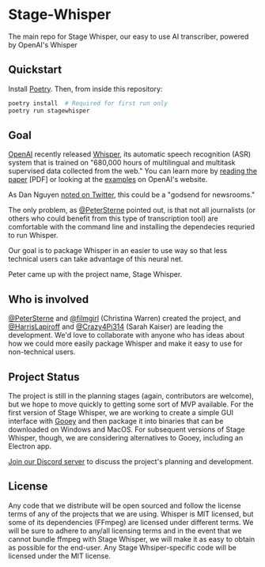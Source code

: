 # Stage-Whisper
The main repo for Stage Whisper, our easy to use AI transcriber, powered by OpenAI's Whisper

## Quickstart

Install [Poetry](https://python-poetry.org/). Then, from inside this repository:

```sh
poetry install  # Required for first run only
poetry run stagewhisper
```

## Goal

[OpenAI](https://openai.com/blog/whisper/) recently released [Whisper](https://github.com/openai/whisper), its automatic speech recognition (ASR) system that is trained on "680,000 hours of multilingual and multitask supervised data collected from the web." You can learn more by [reading the paper](https://cdn.openai.com/papers/whisper.pdf) [PDF] or looking at the [examples](https://openai.com/blog/whisper/) on OpenAI's website.

As Dan Nguyen [noted on Twitter](https://twitter.com/dancow/status/1572749731704573957), this could be a "godsend for newsrooms."

The only problem, as [@PeterSterne](https://github.com/petersterne) pointed out, is that not all journalists (or others who could benefit from this type of transcription tool) are comfortable with the command line and installing the dependecies requried to run Whisper.

Our goal is to package Whisper in an easier to use way so that less technical users can take advantage of this neural net.

Peter came up with the project name, Stage Whisper.

## Who is involved

[@PeterSterne](https://github.com/petersterne) and [@filmgirl](https://github.com/filmgirl) (Christina Warren) created the project, and [@HarrisLapiroff](https://github.com/harrislapiroff) and [@Crazy4Pi314](https://github.com/crazy4pi314) (Sarah Kaiser) are leading the development. We'd love to collaborate with anyone who has ideas about how we could more easily package Whisper and make it easy to use for non-technical users.

## Project Status

The project is still in the planning stages (again, contributors are welcome), but we hope to move quickly to getting some sort of MVP available. For the first version of Stage Whisper, we are working to create a simple GUI interface with [Gooey](https://github.com/chriskiehl/Gooey/) and then package it into binaries that can be downloaded on Windows and MacOS. For subsequent versions of Stage Whisper, though, we are considering alternatives to Gooey, including an Electron app.     

[Join our Discord server](https://discord.gg/rcKtzTsA) to discuss the project's planning and development.

## License

Any code that we distribute will be open sourced and follow the license terms of any of the projects that we are using. Whisper is MIT licensed, but some of its dependencies (FFmpeg) are licensed under different terms. We will be sure to adhere to any/all licensing terms and in the event that we cannot bundle ffmpeg with Stage Whisper, we will make it as easy to obtain as possible for the end-user. Any Stage Whsiper-specific code will be licensed under the MIT license.
